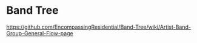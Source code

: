 # Band Tree

https://github.com/EncompassingResidential/Band-Tree/wiki/Artist-Band-Group-General-Flow-page

